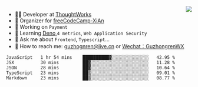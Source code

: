 <img align="right" src="https://github-readme-stats.vercel.app/api?username=guzhongren&show_icons=true&icon_color=805AD5&text_color=000&bg_color=ffffff&hide_title=true" />

- 👨‍💻  Developer at [ThoughtWorks](https://thoughtworks.com)
- 🏢 Organizer for [freeCodeCamp-XiAn](https://github.com/orgs/freeCodeCamp-XiAn)
- 🔭 Working on `Payment`
- 🌱 Learning [Deno](https://deno.land/),`4 metrics`,  `Web Application Security`
- 💬 Ask me about `Frontend`, `Typescript`...
- 🔎 How to reach me: [guzhognren@live.cn](guzhognren@live.cn) or [Wechat：GuzhongrenWX]()

<!--START_SECTION:waka-->
```text
JavaScript   1 hr 54 mins    ██████████▓░░░░░░░░░░░░░░   42.95 % 
JSX          30 mins         ██▓░░░░░░░░░░░░░░░░░░░░░░   11.28 % 
JSON         28 mins         ██▓░░░░░░░░░░░░░░░░░░░░░░   10.64 % 
TypeScript   23 mins         ██▒░░░░░░░░░░░░░░░░░░░░░░   09.01 % 
Markdown     23 mins         ██▒░░░░░░░░░░░░░░░░░░░░░░   08.77 % 
```
<!--END_SECTION:waka-->

